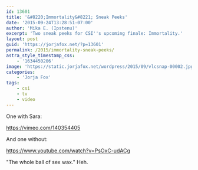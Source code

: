 ```yaml
---
id: 13601
title: '&#8220;Immortality&#8221; Sneak Peeks'
date: '2015-09-24T13:28:51-07:00'
author: 'Mika E. (Ipstenu)'
excerpt: 'Two sneak peeks for CSI''s upcoming finale: Immortality.'
layout: post
guid: 'https://jorjafox.net/?p=13601'
permalink: /2015/immortality-sneak-peeks/
astra_style_timestamp_css:
    - '1634450206'
image: 'https://static.jorjafox.net/wordpress/2015/09/vlcsnap-00002.jpg'
categories:
    - 'Jorja Fox'
tags:
    - csi
    - tv
    - video
---
```


One with Sara:

https://vimeo.com/140354405

And one without:

https://www.youtube.com/watch?v=PsOxC-udACg

"The whole ball of sex wax." Heh.